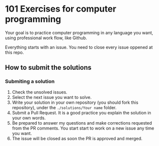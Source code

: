 # 101 Exercises for computer programming

Your goal is to practice computer programming in any language you want, using professional work flow, like Github.

Everything starts with an issue. You need to close every issue oppened at this repo.

## How to submit the solutions

### Submiting a solution

1. Check the unsolved issues.
1. Select the next issue you want to solve.
1. Write your solution in your own repository (you should fork this repository), under the ``./solutions/Your name`` folder.
1. Submit a Pull Request. It is a good practice you explain the solution in your own words.
1. Be prepared to answer my questions and make corrections requested from the PR comments. You start start to work on a new issue any time you want.
1. The issue will be closed as soon the PR is approved and merged.

